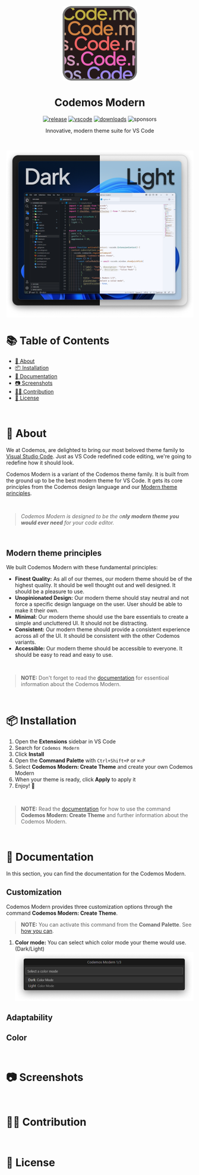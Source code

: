<div align="center">

<img src="./images/icon.gif" width="200"/>

<br/>

# **Codemos Modern**

[![release](https://img.shields.io/github/release/Codemos-Inc/Codemos-Modern.svg?labelColor=373737&color=45AA41&label=&logo=github&logoColor=white&style=for-the-badge)](https://github.com/Codemos-Inc/Codemos-Modern/releases/latest)
[![vscode](https://img.shields.io/badge/-v1.79+-4B9ECD.svg?labelColor=373737&logo=visualstudiocode&logoColor=white&style=for-the-badge)](https://code.visualstudio.com/updates/v1_79)
[![downloads](https://img.shields.io/visual-studio-marketplace/d/codemos.codemos-modern?labelColor=373737&color=9B87EA&label=&logo=docusign&logoColor=white&style=for-the-badge)](https://marketplace.visualstudio.com/items?itemName=Codemos.codemos-modern)
![sponsors](https://img.shields.io/github/sponsors/EmrecanKaracayir?labelColor=373737&color=ef6363&label=&logo=githubsponsors&logoColor=white&style=for-the-badge)

Innovative, modern theme suite for VS Code

<br/>

![overview](./images/header-1.png)

</div>

# 📚 Table of Contents

- [📖 About](#%F0%9F%93%96-About)
- [📦 Installation](#📦-Installation)
- [📝 Documentation](#📝-Documentation)
- [📷 Screenshots](#📷-Screenshots)
- [🙌🏼 Contribution](#🙌🏼-Contribution)
- [📜 License](#📜-License)

<br/>

# 📖 About

We at Codemos, are delighted to bring our most beloved theme family to [Visual Studio Code](https://code.visualstudio.com/). Just as VS Code redefined code editing, we're going to redefine how it should look.

Codemos Modern is a variant of the Codemos theme family. It is built from the ground up to be the best modern theme for VS Code. It gets its core principles from the Codemos design language and our [Modern theme principles](#Modern-theme-principles).

<br/>

> _Codemos Modern is designed to be the o**nly modern theme you would ever need** for your code editor._

<br/>

## **Modern theme principles**

We built Codemos Modern with these fundamental principles:


- **Finest Quality:** As all of our themes, our modern theme should be of the highest quality. It should be well thought out and well designed. It should be a pleasure to use.
- **Unopinionated Design:** Our modern theme should stay neutral and not force a specific design language on the user. User should be able to make it their own.
- **Minimal:** Our modern theme should use the bare essentials to create a simple and uncluttered UI. It should not be distracting.
- **Consistent:** Our modern theme should provide a consistent experience across all of the UI. It should be consistent with the other Codemos variants.
- **Accessible:** Our modern theme should be accessible to everyone. It should be easy to read and easy to use.

<br/>

> **NOTE:** Don't forget to read the [documentation](#📝-Documentation) for essentioal information about the Codemos Modern.

<br/>

# 📦 Installation

1. Open the **Extensions** sidebar in VS Code
1. Search for `Codemos Modern`
1. Click **Install**
1. Open the **Command Palette** with `Ctrl+Shift+P` or `⌘⇧P`
1. Select **Codemos Modern: Create Theme** and create your own Codemos Modern
1. When your theme is ready, click **Apply** to apply it
1. Enjoy! 🎉

<br/>

> **NOTE:** Read the [documentation](#📝-Documentation) for how to use the command **Codemos Modern: Create Theme** and further information about the Codemos Modern.

<br/>

# 📝 Documentation

In this section, you can find the documentation for the Codemos Modern.


## **Customization**

Codemos Modern provides three customization options through the command **Codemos Modern: Create Theme**.

> **NOTE:** You can activate this command from the **Comand Palette**. See [how you can](#📦-Installation).

1. **Color mode:** You can select which color mode your theme would use. (Dark/Light) ![color-mode](./images/docs-1-1.png)


## **Adaptability**

## **Color**

<br/>

# 📷 Screenshots

<br/>

# 🙌🏼 Contribution

<br/>

# 📜 License